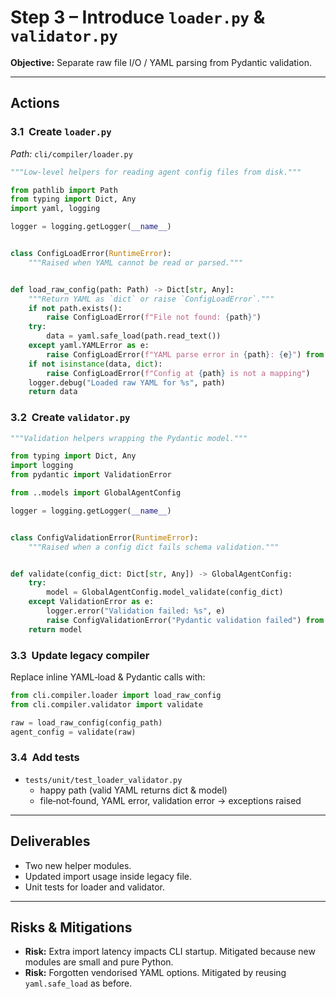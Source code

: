 # Step 3 – Introduce `loader.py` & `validator.py`

**Objective:** Separate raw file I/O / YAML parsing from Pydantic validation.

---

## Actions

### 3.1  Create `loader.py`

*Path:* `cli/compiler/loader.py`

```python
"""Low‑level helpers for reading agent config files from disk."""

from pathlib import Path
from typing import Dict, Any
import yaml, logging

logger = logging.getLogger(__name__)


class ConfigLoadError(RuntimeError):
    """Raised when YAML cannot be read or parsed."""


def load_raw_config(path: Path) -> Dict[str, Any]:
    """Return YAML as `dict` or raise `ConfigLoadError`."""
    if not path.exists():
        raise ConfigLoadError(f"File not found: {path}")
    try:
        data = yaml.safe_load(path.read_text())
    except yaml.YAMLError as e:
        raise ConfigLoadError(f"YAML parse error in {path}: {e}") from e
    if not isinstance(data, dict):
        raise ConfigLoadError(f"Config at {path} is not a mapping")
    logger.debug("Loaded raw YAML for %s", path)
    return data
```

### 3.2  Create `validator.py`

```python
"""Validation helpers wrapping the Pydantic model."""

from typing import Dict, Any
import logging
from pydantic import ValidationError

from ..models import GlobalAgentConfig

logger = logging.getLogger(__name__)


class ConfigValidationError(RuntimeError):
    """Raised when a config dict fails schema validation."""


def validate(config_dict: Dict[str, Any]) -> GlobalAgentConfig:
    try:
        model = GlobalAgentConfig.model_validate(config_dict)
    except ValidationError as e:
        logger.error("Validation failed: %s", e)
        raise ConfigValidationError("Pydantic validation failed") from e
    return model
```

### 3.3  Update legacy compiler

Replace inline YAML‑load & Pydantic calls with:

```python
from cli.compiler.loader import load_raw_config
from cli.compiler.validator import validate

raw = load_raw_config(config_path)
agent_config = validate(raw)
```

### 3.4  Add tests

* `tests/unit/test_loader_validator.py`
  * happy path (valid YAML returns dict & model)
  * file‑not‑found, YAML error, validation error → exceptions raised

---

## Deliverables

* Two new helper modules.
* Updated import usage inside legacy file.
* Unit tests for loader and validator.

---

## Risks & Mitigations

* **Risk:** Extra import latency impacts CLI startup.  Mitigated because new
  modules are small and pure Python.
* **Risk:** Forgotten vendorised YAML options.  Mitigated by reusing
  `yaml.safe_load` as before.
